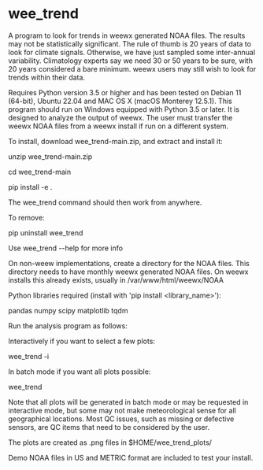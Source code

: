 # wee_trend

A program to look for trends in weewx generated NOAA files. The results may not be statistically significant. The rule of thumb is 20 years of data to look for climate signals. Otherwise, we have just sampled some inter-annual variability. Climatology experts say we need 30 or 50 years to be sure, with 20 years considered a bare minimum. weewx users may still wish to look for trends within their data.

Requires Python version 3.5 or higher and has been tested on Debian 11 (64-bit), Ubuntu 22.04 and MAC OS X (macOS Monterey 12.5.1). This program should run on Windows equipped with Python 3.5 or later. It is designed to analyze the output of weewx. The user must transfer the weewx NOAA files from a weewx install if run on a different system.


To install, download wee_trend-main.zip, and extract and install it:

unzip wee_trend-main.zip

cd wee_trend-main

pip install -e .

The wee_trend command should then work from anywhere.

To remove:

pip uninstall wee_trend

Use wee_trend --help for more info

On non-weew implementations, create a directory for the NOAA files. This directory  needs to have monthly weewx generated NOAA files. On weewx installs this already exists, usually in /var/www/html/weewx/NOAA


Python libraries required (install with 'pip install <library_name>'):

pandas
numpy
scipy
matplotlib
tqdm



Run the analysis program as follows:

Interactively if you want to select a few plots:

wee_trend -i


In batch mode if you want all plots possible:
    
wee_trend
    
Note that all plots will be generated in batch mode or may be requested in interactive mode, but some may not make meteorological sense for all geographical locations. Most QC issues, such as missing or defective sensors, are QC items that need to be considered by the user.


The plots are created as .png files in $HOME/wee_trend_plots/

Demo NOAA files in US and METRIC format are included to test your install.
